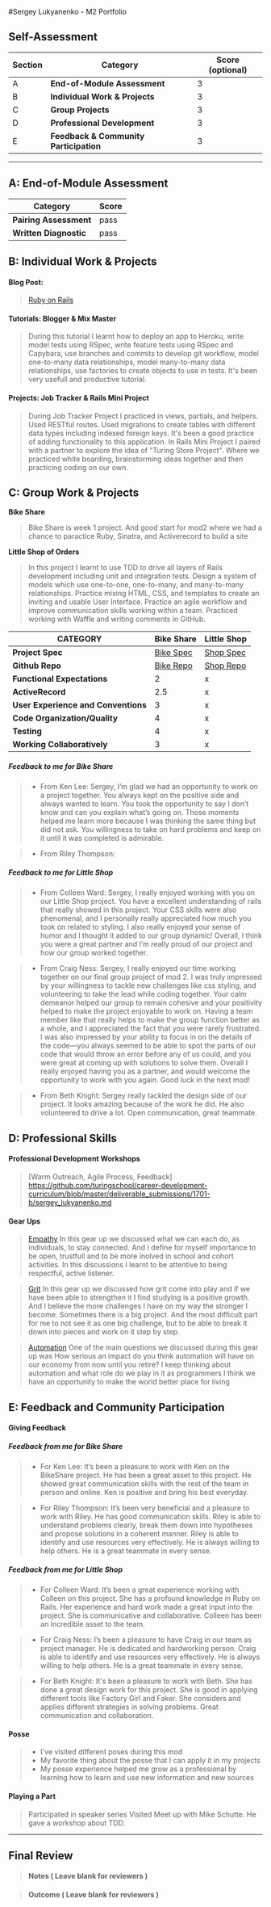 #Sergey Lukyanenko - M2 Portfolio

## Self-Assessment

| Section | Category | Score (optional) |
| --- | ----- | --- |
| A | **End-of-Module Assessment** | 3 |
| B | **Individual Work & Projects** | 3 |
| C | **Group Projects** | 3 |
| D | **Professional Development** | 3 |
| E | **Feedback & Community Participation** | 3 |

-----------------------

## A: End-of-Module Assessment

| Category | Score |
| ----- | --- |
| **Pairing Assessment** | pass |
| **Written Diagnostic** | pass |


## B: Individual Work & Projects

#### Blog Post:
> [Ruby on Rails ](http://www.sergeylukyanenko.com/ruby-on-rails)

#### Tutorials: Blogger & Mix Master
> During this tutorial I learnt how to deploy an app to Heroku, write model tests using RSpec, write feature tests using RSpec and Capybara, use branches and commits to develop git workflow, model one-to-many data relationships, model many-to-many data relationships, use factories to create objects to use in tests. It's been very usefull and productive tutorial.

#### Projects: Job Tracker & Rails Mini Project
> During Job Tracker Project I practiced in views, partials, and helpers. Used RESTful routes. Used migrations to create tables with different data types including indexed foreign keys.
It's been a good practice of adding functionality to this application.
> In Rails Mini Project I paired with a partner to explore the idea of "Turing Store Project". Where we practiced white boarding, brainstorming ideas together and then practicing coding on our own.

## C: Group Work & Projects

**Bike Share** 
>Bike Share is week 1 project. And good start for mod2 where we had a chance to paractice Ruby, Sinatra, and Activerecord to build a site

**Little Shop of Orders** 
> In this project I learnt to use TDD to drive all layers of Rails development including unit and integration tests. Design a system of models which use one-to-one, one-to-many, and many-to-many relationships. Practice mixing HTML, CSS, and templates to create an inviting and usable User Interface. Practice an agile workflow and improve communication skills working within a team.
Practiced working with Waffle and writing comments in GitHub.

| CATEGORY | Bike Share | Little Shop |
| --- | --- | --- |
| **Project Spec** | [Bike Spec](https://github.com/turingschool/bike-share/blob/master/README.md) | [Shop Spec](http://backend.turing.io/module2/projects/little_shop) |
| **Github Repo** | [Bike Repo](https://github.com/ryt11/bike-share) | [Shop Repo](https://github.com/NessEFC/turing_escapes) |
| **Functional Expectations** | 2 | x |
| **ActiveRecord** | 2.5 | x |
| **User Experience and Conventions** | 3 | x |
| **Code Organization/Quality** | 4 | x |
| **Testing** | 4| x |
| **Working Collaboratively** | 3 | x |

##### Feedback to me for Bike Share

  >* From Ken Lee: Sergey, I’m glad we had an opportunity to work on a project together. You always kept on the positive side and always wanted to learn. You took the opportunity to say I don’t know and can you explain what’s going on. Those moments helped me learn more because I was thinking the same thing but did not ask. You willingness to take on hard problems and keep on it until it was completed is admirable.

  >* From Riley Thompson:
  

##### Feedback to me for Little Shop

  >* From Colleen Ward: Sergey, I really enjoyed working with you on our Little Shop project. You have a excellent understanding of rails that really showed in this project. Your CSS skills were also phenomenal, and I personally really appreciated how much you took on related to styling. I also really enjoyed your sense of humor and I thought it added to our group dynamic! Overall, I think you were a great partner and I’m really proud of our project and how our group worked together.

  >* From Craig Ness: Sergey, I really enjoyed our time working together on our final group project of mod 2. I was truly impressed by your willingness to tackle new challenges like css styling, and volunteering to take the lead while coding together. Your calm demeanor helped our group to remain cohesive and your positivity helped to make the project enjoyable to work on. Having a team member like that really helps to make the group function better as a whole, and I appreciated the fact that you were rarely frustrated. I was also impressed by your ability to focus in on the details of the code—you always seemed to be able to spot the parts of our code that would throw an error before any of us could, and you were great at coming up with solutions to solve them. Overall I really enjoyed having you as a partner, and would welcome the opportunity to work with you again. Good luck in the next mod!

  >* From Beth Knight: Sergey really tackled the design side of our project. It looks amazing because of the work he did. He also volunteered to drive a lot. Open communication, great teammate.

## D: Professional Skills

#### **Professional Development Workshops**
> [Warm Outreach, Agile Process, Feedback]
https://github.com/turingschool/career-development-curriculum/blob/master/deliverable_submissions/1701-b/sergey_lukyanenko.md

#### **Gear Ups**

> [Empathy](https://github.com/turingschool/gear-up/blob/master/empathy.markdown)
 In this gear up we discussed what we can each do, as individuals, to stay connected.
 And I define for myself importance to be open, trustfull and to be more inolved in school and cohort activities.
 In this discussions I learnt to be attentive to being respectful, active listener.
 
> [Grit](https://github.com/turingschool/gear-up/blob/master/grit.markdown)
In this gear up we discussed how grit come into play and if we have been able to strengthen it
I find studying is a positive growth. And I believe the more challenges I have on my way the stronger I become. 
Sometimes there is a big project. And the most difficult part for me to not see it as one big challenge, but to be able to break it down into pieces and work on it step by step.


> [Automation](https://github.com/turingschool/gear-up/blob/master/automation.markdown) 
One of the main questions we discussed during this gear up was How serious an impact do you think automation will have on our economy from now until you retire? 
I keep thinking about automation and what role do we play in it as programmers 
I think we have an opportunity to make the world better place for living 

## E: Feedback and Community Participation

#### **Giving Feedback**

##### Feedback from me for Bike Share

  >* For Ken Lee: It’s been a pleasure to work  with Ken on the BikeShare project. He has been a great asset to this project.  He showed great communication skills with the rest of the team in person and online. Ken is positive and bring his best everyday.

  >* For Riley Thompson: It’s been very beneficial and a pleasure to work with Riley. He has good communication skills. Riley is able to understand problems clearly, break them down into hypotheses and propose solutions in a coherent manner. Riley is able to identify and use resources very effectively. He is always willing to help others. He is a great teammate in every sense.
  
##### Feedback from me for Little Shop

  >* For Colleen Ward: It’s been a great experience working with Colleen on this project. She has a profound knowledge in Ruby on Rails. Her experience and hard work made a great input into the project. She is communicative and collaborative. Colleen has been an incredible asset to the team.

  >* For Craig Ness: I’s been a pleasure to have Craig in our team as project manager. He is dedicated and hardworking person. Craig is able to identify and use resources very effectively. He is always willing to help others. He is a great teammate in every sense.

  >* For Beth Knight: It's been a pleasure to work with Beth. She has done a great design work for this project. She is good in applying different tools like Factory Girl and Faker. She considers and applies different strategies in solving problems. Great communication and collaboration.

#### **Posse**
  >* I've visited different poses during this mod
  >* My favorite thing about the posse that I can apply it in my projects
  >* My posse experience helped me grow as a professional by learning how to learn and use new information and new sources

#### **Playing a Part**

> Participated in speaker series
> Visited Meet up with Mike Schutte. He gave a workshop about TDD.

------------------

## Final Review

> #### Notes ( Leave blank for reviewers )

> #### Outcome ( Leave blank for reviewers )